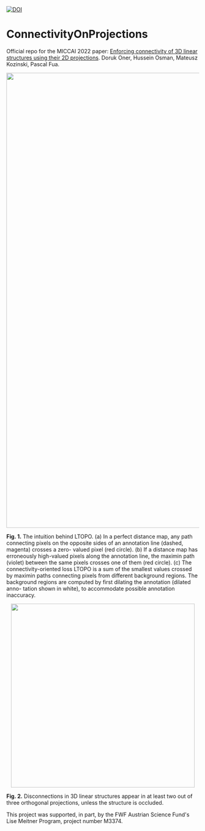 [![DOI](https://zenodo.org/badge/578652292.svg)](https://zenodo.org/doi/10.5281/zenodo.10982527)
# ConnectivityOnProjections

Official repo for the MICCAI 2022 paper: [Enforcing connectivity of 3D linear structures using their 2D projections](https://arxiv.org/pdf/2207.06832.pdf). Doruk Oner, Hussein Osman, Mateusz Kozinski, Pascal Fua.

<img width="1188" src="https://user-images.githubusercontent.com/78302409/213012884-ea6ded69-4b6c-4ef5-8ffe-aae503be789e.png">

**Fig. 1.** The intuition behind LTOPO. (a) In a perfect distance map, any path connecting pixels on the opposite sides of an annotation line (dashed, magenta) crosses a zero- valued pixel (red circle). (b) If a distance map has erroneously high-valued pixels along the annotation line, the maximin path (violet) between the same pixels crosses one of them (red circle). (c) The connectivity-oriented loss LTOPO is a sum of the smallest values crossed by maximin paths connecting pixels from different background regions. The background regions are computed by first dilating the annotation (dilated anno- tation shown in white), to accommodate possible annotation inaccuracy.

<p align="center">
  <img width="480" src="https://user-images.githubusercontent.com/78302409/213013013-63208489-fedf-4a5b-8479-2bebdc5b9d3c.png">
</p>

**Fig. 2.** Disconnections in 3D linear structures appear in at least two out of three orthogonal projections, unless the structure is occluded. 

This project was supported, in part, by the FWF Austrian Science Fund's Lise Meitner Program, project number M3374.
